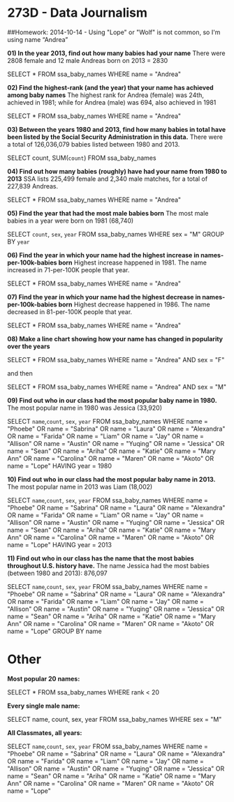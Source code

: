 # 273D - Data Journalism
##Homework: 2014-10-14 - Using "Lope" or "Wolf" is not common, so I'm using name “Andrea”

**01) In the year 2013, find out how many babies had your name**
There were 2808 female and 12 male Andreas born on 2013 = 2830

SELECT * FROM ssa_baby_names
WHERE name = "Andrea"

**02) Find the highest-rank (and the year) that your name has achieved among baby names**
The highest rank for Andrea (female) was 24th, achieved in 1981; while for Andrea (male) was 694, also achieved in 1981

SELECT * FROM ssa_baby_names
WHERE name = "Andrea" 

**03) Between the years 1980 and 2013, find how many babies in total have been listed by the Social Security Administration in this data.**
There were a total of 126,036,079 babies listed between 1980 and 2013.

SELECT count,
	SUM(`count`)
FROM ssa_baby_names

**04) Find out how many babies (roughly) have had your name from 1980 to 2013**
SSA lists 225,499 female and 2,340 male matches, for a total of 227,839 Andreas.

SELECT * FROM ssa_baby_names
WHERE name = "Andrea"

**05) Find the year that had the most male babies born**
The most male babies in a year were born on 1981 (68,740)

SELECT  `count`, `sex`, `year`
FROM ssa_baby_names
WHERE sex = "M"
GROUP BY `year`

**06) Find the year in which your name had the highest increase in names-per-100k-babies born**
Highest increase happened in 1981. The name increased in 71-per-100K people that year.

SELECT * FROM ssa_baby_names
WHERE name = "Andrea"

**07) Find the year in which your name had the highest decrease in names-per-100k-babies born**
Highest decrease happened in 1986. The name decreased in 81-per-100K people that year.

SELECT * FROM ssa_baby_names
WHERE name = "Andrea"

**08) Make a line chart showing how your name has changed in popularity over the years**

SELECT * FROM ssa_baby_names
WHERE name = "Andrea"
AND  sex = "F"

and then

SELECT * FROM ssa_baby_names
WHERE name = "Andrea"
AND  sex = "M"

**09) Find out who in our class had the most popular baby name in 1980.**
The most popular name in 1980 was Jessica (33,920)

SELECT  `name`,`count`, `sex`, `year`
FROM ssa_baby_names
WHERE name = "Phoebe"
OR name = "Sabrina"
OR name = "Laura"
OR name = "Alexandra"
OR name = "Farida"
OR name = "Liam"
OR name = "Jay"
OR name = "Allison"
OR name = "Austin"
OR name = "Yuqing"
OR name = "Jessica"
OR name = "Sean"
OR name = "Ariha"
OR name = "Katie"
OR name = "Mary Ann"
OR name = "Carolina"
OR name = "Maren"
OR name = "Akoto"
OR name = "Lope"
HAVING year = 1980

**10) Find out who in our class had the most popular baby name in 2013.**
The most popular name in 2013 was Liam (18,002)

SELECT  `name`,`count`, `sex`, `year`
FROM ssa_baby_names
WHERE name = "Phoebe"
OR name = "Sabrina"
OR name = "Laura"
OR name = "Alexandra"
OR name = "Farida"
OR name = "Liam"
OR name = "Jay"
OR name = "Allison"
OR name = "Austin"
OR name = "Yuqing"
OR name = "Jessica"
OR name = "Sean"
OR name = "Ariha"
OR name = "Katie"
OR name = "Mary Ann"
OR name = "Carolina"
OR name = "Maren"
OR name = "Akoto"
OR name = "Lope"
HAVING year = 2013

**11) Find out who in our class has the name that the most babies throughout U.S. history have.**
The name Jessica had the most babies (between 1980 and 2013): 876,097

SELECT  `name`,`count`, `sex`, `year`
FROM ssa_baby_names
WHERE name = "Phoebe"
OR name = "Sabrina"
OR name = "Laura"
OR name = "Alexandra"
OR name = "Farida"
OR name = "Liam"
OR name = "Jay"
OR name = "Allison"
OR name = "Austin"
OR name = "Yuqing"
OR name = "Jessica"
OR name = "Sean"
OR name = "Ariha"
OR name = "Katie"
OR name = "Mary Ann"
OR name = "Carolina"
OR name = "Maren"
OR name = "Akoto"
OR name = "Lope"
GROUP BY name

# **Other**

**Most popular 20 names:**

SELECT * FROM ssa_baby_names
WHERE rank < 20

**Every single male name:**

SELECT  name, count, sex, year
FROM ssa_baby_names
WHERE sex = "M"

**All Classmates, all years:**

SELECT  `name`,`count`, `sex`, `year`
FROM ssa_baby_names
WHERE name = "Phoebe"
OR name = "Sabrina"
OR name = "Laura"
OR name = "Alexandra"
OR name = "Farida"
OR name = "Liam"
OR name = "Jay"
OR name = "Allison"
OR name = "Austin"
OR name = "Yuqing"
OR name = "Jessica"
OR name = "Sean"
OR name = "Ariha"
OR name = "Katie"
OR name = "Mary Ann"
OR name = "Carolina"
OR name = "Maren"
OR name = "Akoto"
OR name = "Lope"
